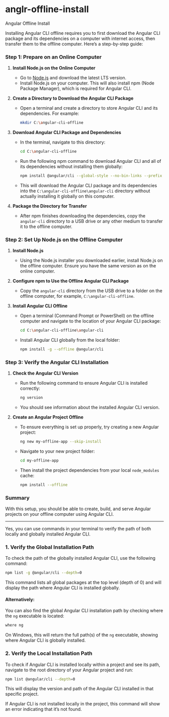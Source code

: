 # anglr-offline-install
Angular Offline Install

Installing Angular CLI offline requires you to first download the Angular CLI package and its dependencies on a computer with internet access, then transfer them to the offline computer. Here’s a step-by-step guide:

### Step 1: Prepare on an Online Computer

1. **Install Node.js on the Online Computer**
   - Go to [Node.js](https://nodejs.org/) and download the latest LTS version.
   - Install Node.js on your computer. This will also install npm (Node Package Manager), which is required for Angular CLI.

2. **Create a Directory to Download the Angular CLI Package**
   - Open a terminal and create a directory to store Angular CLI and its dependencies. For example:
     ```bash
     mkdir C:\angular-cli-offline
     ```

3. **Download Angular CLI Package and Dependencies**
   - In the terminal, navigate to this directory:
     ```bash
     cd C:\angular-cli-offline
     ```
   - Run the following npm command to download Angular CLI and all of its dependencies without installing them globally:
     ```bash
     npm install @angular/cli --global-style --no-bin-links --prefix ./angular-cli
     ```
   - This will download the Angular CLI package and its dependencies into the `C:\angular-cli-offline\angular-cli` directory without actually installing it globally on this computer.

4. **Package the Directory for Transfer**
   - After npm finishes downloading the dependencies, copy the `angular-cli` directory to a USB drive or any other medium to transfer it to the offline computer.

### Step 2: Set Up Node.js on the Offline Computer

1. **Install Node.js**
   - Using the Node.js installer you downloaded earlier, install Node.js on the offline computer. Ensure you have the same version as on the online computer.

2. **Configure npm to Use the Offline Angular CLI Package**
   - Copy the `angular-cli` directory from the USB drive to a folder on the offline computer, for example, `C:\angular-cli-offline`.

3. **Install Angular CLI Offline**
   - Open a terminal (Command Prompt or PowerShell) on the offline computer and navigate to the location of your Angular CLI package:
     ```bash
     cd C:\angular-cli-offline\angular-cli
     ```
   - Install Angular CLI globally from the local folder:
     ```bash
     npm install -g --offline @angular/cli
     ```

### Step 3: Verify the Angular CLI Installation

1. **Check the Angular CLI Version**
   - Run the following command to ensure Angular CLI is installed correctly:
     ```bash
     ng version
     ```
   - You should see information about the installed Angular CLI version.

2. **Create an Angular Project Offline**
   - To ensure everything is set up properly, try creating a new Angular project:
     ```bash
     ng new my-offline-app --skip-install
     ```
   - Navigate to your new project folder:
     ```bash
     cd my-offline-app
     ```
   - Then install the project dependencies from your local `node_modules` cache:
     ```bash
     npm install --offline
     ```

### Summary

With this setup, you should be able to create, build, and serve Angular projects on your offline computer using Angular CLI.

--------------------------------------------------------------------------------------------------------------------------------

Yes, you can use commands in your terminal to verify the path of both locally and globally installed Angular CLI.

### 1. **Verify the Global Installation Path**

To check the path of the globally installed Angular CLI, use the following command:

```bash
npm list -g @angular/cli --depth=0
```

This command lists all global packages at the top level (depth of 0) and will display the path where Angular CLI is installed globally.

#### Alternatively:

You can also find the global Angular CLI installation path by checking where the `ng` executable is located:

```bash
where ng
```

On Windows, this will return the full path(s) of the `ng` executable, showing where Angular CLI is globally installed.


### 2. **Verify the Local Installation Path**

To check if Angular CLI is installed locally within a project and see its path, navigate to the root directory of your Angular project and run:

```bash
npm list @angular/cli --depth=0
```

This will display the version and path of the Angular CLI installed in that specific project.

If Angular CLI is not installed locally in the project, this command will show an error indicating that it’s not found.
